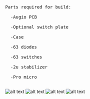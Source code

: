 <pre>
Parts required for build: <br />
  -Augio PCB <br />
  -Optional switch plate <br />
  -Case <br />
  -63 diodes <br />
  -63 switches <br />
  -2u stabilizer <br />
  -Pro micro <br />
</pre>

![alt text](https://i.imgur.com/Gur67JT.jpg)
![alt text](https://i.imgur.com/GuPMF7Y.jpg)
![alt text](https://i.imgur.com/j1mmju4.jpg)
![alt text](https://i.imgur.com/PatkK3w.jpg)
